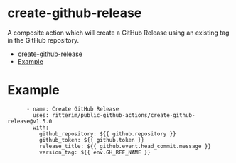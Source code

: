 # create-github-release

A composite action which will create a GitHub Release using an existing tag in the GitHub repository.

- [create-github-release](#create-github-release)
- [Example](#example)

# Example

```
      - name: Create GitHub Release
        uses: ritterim/public-github-actions/create-github-release@v1.5.0
        with:
          github_repository: ${{ github.repository }}
          github_token: ${{ github.token }}
          release_title: ${{ github.event.head_commit.message }}
          version_tag: ${{ env.GH_REF_NAME }}
```
